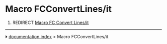 # Macro FCConvertLines/it
1.  REDIRECT [Macro FC Convert Lines/it](Macro_FC_Convert_Lines/it.md)



---
⏵ [documentation index](../README.md) > Macro FCConvertLines/it
